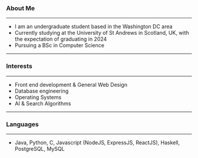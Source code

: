 ### About Me
---
- I am an undergraduate student based in the Washington DC area
- Currently studying at the University of St Andrews in Scotland, UK, with the expectation of graduating in 2024
- Pursuing a BSc in Computer Science 
---

### Interests
--- 
- Front end development & General Web Design
- Database engineering
- Operating Systems 
- AI & Search Algorithms 
---

### Languages
---
- Java, Python, C, Javascript (NodeJS, ExpressJS, ReactJS), Haskell, PostgreSQL, MySQL



